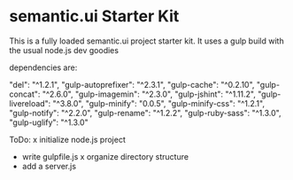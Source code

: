 semantic.ui Starter Kit
========================


This is a fully loaded semantic.ui project starter kit. It uses a gulp build with the usual node.js dev goodies


dependencies are:

"del": "^1.2.1",
"gulp-autoprefixer": "^2.3.1",
"gulp-cache": "^0.2.10",
"gulp-concat": "^2.6.0",
"gulp-imagemin": "^2.3.0",
"gulp-jshint": "^1.11.2",
"gulp-livereload": "^3.8.0",
"gulp-minify": "0.0.5",
"gulp-minify-css": "^1.2.1",
"gulp-notify": "^2.2.0",
"gulp-rename": "^1.2.2",
"gulp-ruby-sass": "^1.3.0",
"gulp-uglify": "^1.3.0"




ToDo:
x initialize node.js project
- write gulpfile.js
x organize directory structure
- add a server.js

